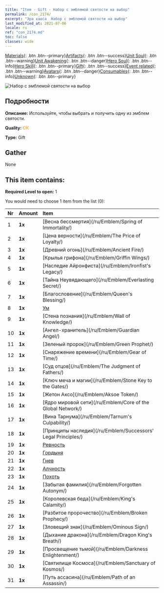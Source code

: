 ```yaml
---
title: "Item - Gift - Набор с эмблемой святости на выбор"
permalink: /con_2174/
excerpt: "Эра хаоса  Набор с эмблемой святости на выбор"
last_modified_at: 2021-07-06
locale: ru
ref: "con_2174.md"
toc: false
classes: wide
---
```

 [Materials](/ItemsRU/){: .btn .btn--primary}[Artifacts](/ItemsRU/Artifacts/){: .btn .btn--success}[Unit Soul](/ItemsRU/UnitSoul/){: .btn .btn--warning}[Unit Awakening](/ItemsRU/UnitAwakening/){: .btn .btn--danger}[Hero Soul](/ItemsRU/HeroSoul/){: .btn .btn--info}[Hero Skill](/ItemsRU/HeroSkill/){: .btn .btn--primary}[Gift](/ItemsRU/Gift/){: .btn .btn--success}[Event related](/ItemsRU/Events/){: .btn .btn--warning}[Avatars](/ItemsRU/Avatars/){: .btn .btn--danger}[Consumables](/ItemsRU/Consumables/){: .btn .btn--info}[Unknown](/ItemsRU/Unknown/){: .btn .btn--primary}

 ![Набор с эмблемой святости на выбор](/images/t/i_907089.png)

## Подробности
 **Описание:** Используйте, чтобы выбрать и получить одну из эмблем святости.

 **Quality:** <span style="color: #FF8C00">OK</span>

 **Type:** Gift

## Gather

  None

## This item contains:

 **Required Level to open:** 1

 You would need to choose 1 item from the list (0):

  | Nr | Amount |     Item    |
  |:---|:-------|:------------|
  | 1 |  **1x** | [Весна бессмертия](/ru/Emblem/Spring of Immortality/) |  | 
  | 2 |  **1x** | [Цена верности](/ru/Emblem/The Price of Loyalty/) |  | 
  | 3 |  **1x** | [Древний огонь](/ru/Emblem/Ancient Fire/) |  | 
  | 4 |  **1x** | [Крылья грифона](/ru/Emblem/Griffin Wings/) |  | 
  | 5 |  **1x** | [Наследие Айронфиста](/ru/Emblem/Ironfist's Legacy/) |  | 
  | 6 |  **1x** | [Тайна Неувядающего](/ru/Emblem/Everlasting Secret/) |  | 
  | 7 |  **1x** | [Благословение](/ru/Emblem/Queen's Blessing/) |  | 
  | 8 |  **1x** | [Ум](/ru/Emblem/Witness/) |  | 
  | 9 |  **1x** | [Стена познания](/ru/Emblem/Wall of Knowledge/) |  | 
  | 10 |  **1x** | [Ангел-хранитель](/ru/Emblem/Guardian Angel/) |  | 
  | 11 |  **1x** | [Зеленый пророк](/ru/Emblem/Green Prophet/) |  | 
  | 12 |  **1x** | [Снаряжение времени](/ru/Emblem/Gear of Time/) |  | 
  | 13 |  **1x** | [Суд отцов](/ru/Emblem/The Judgment of Fathers/) |  | 
  | 14 |  **1x** | [Ключ меча и магии](/ru/Emblem/Stone Key to the Gates/) |  | 
  | 15 |  **1x** | [Жетон Аксо](/ru/Emblem/Aksoe Token/) |  | 
  | 16 |  **1x** | [Ядро мировой сети](/ru/Emblem/Core of the Global Network/) |  | 
  | 17 |  **1x** | [Вина Тарнума](/ru/Emblem/Tarnum's Culpability/) |  | 
  | 18 |  **1x** | [Принципы наследия](/ru/Emblem/Successors' Legal Principles/) |  | 
  | 19 |  **1x** | [Ревность](/ru/Emblem/Jealousy/) |  | 
  | 20 |  **1x** | [Гордыня](/ru/Emblem/Arrogance/) |  | 
  | 21 |  **1x** | [Гнев](/ru/Emblem/Anger/) |  | 
  | 22 |  **1x** | [Алчность](/ru/Emblem/Greed/) |  | 
  | 23 |  **1x** | [Похоть](/ru/Emblem/Lust/) |  | 
  | 24 |  **1x** | [Забытая фамилия](/ru/Emblem/Forgotten Autonym/) |  | 
  | 25 |  **1x** | [Королевская беда](/ru/Emblem/King's Calamity/) |  | 
  | 26 |  **1x** | [Разбитое пророчество](/ru/Emblem/Broken Prophecy/) |  | 
  | 27 |  **1x** | [Зловещий знак](/ru/Emblem/Ominous Sign/) |  | 
  | 28 |  **1x** | [Дыхание дракона](/ru/Emblem/Dragon King's Breath/) |  | 
  | 29 |  **1x** | [Просвещение тьмой](/ru/Emblem/Darkness Enlightenment/) |  | 
  | 30 |  **1x** | [Святилище Космоса](/ru/Emblem/Sanctuary of Kosmos/) |  | 
  | 31 |  **1x** | [Путь ассасина](/ru/Emblem/Path of an Assassin/) |  | 
